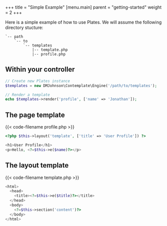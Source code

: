 +++
title = "Simple Example"
[menu.main]
parent = "getting-started"
weight = 2
+++

Here is a simple example of how to use Plates. We will assume the following directory stucture:

~~~
`-- path
    `-- to
        `-- templates
            |-- template.php
            |-- profile.php
~~~

## Within your controller

~~~ php
// Create new Plates instance
$templates = new DMJohnson\Contemplate\Engine('/path/to/templates');

// Render a template
echo $templates->render('profile', ['name' => 'Jonathan']);
~~~

## The page template

{{< code-filename profile.php >}}
~~~ php
<?php $this->layout('template', ['title' => 'User Profile']) ?>

<h1>User Profile</h1>
<p>Hello, <?=$this->e($name)?></p>
~~~

## The layout template

{{< code-filename template.php >}}
~~~ php
<html>
  <head>
    <title><?=$this->e($title)?></title>
  </head>
  <body>
    <?=$this->section('content')?>
  </body>
</html>
~~~